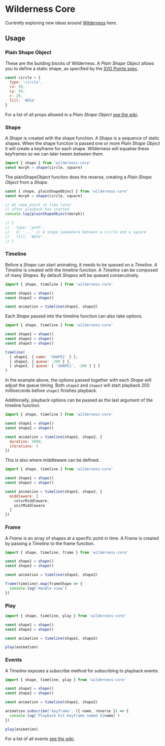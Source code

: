 # Wilderness Core

Currently exploring new ideas around
[Wilderness](https://github.com/colinmeinke/wilderness) here.

## Usage

### Plain Shape Object

These are the building blocks of Wilderness.
A *Plain Shape Object* allows you to define a static shape,
as specified by the
[SVG Points spec](https://github.com/colinmeinke/svg-points#svg-points).

```js
const circle = {
  type: 'circle',
  cx: 50,
  cy: 50,
  r: 20,
  fill: '#E54'
}
```

For a list of all props allowed in a *Plain Shape Object*
[see the wiki](https://github.com/colinmeinke/wilderness-core/wiki/Plain-Shape-Object).

### Shape

A *Shape* is created with the shape function.
A *Shape* is a sequence of static shapes.
When the shape function is passed one or more *Plain Shape Object*
it will create a keyframe for each shape. Wilderness will equalise
these keyframes so we can later tween between them.

```js
import { shape } from 'wilderness-core'
const morph = shape(circle, square)
```

The plainShapeObject function does the reverse, creating a *Plain
Shape Object* from a *Shape*.

```js
const { shape, plainShapeObject } from 'wilderness-core'
const morph = shape(circle, square)

// At some point in time later
// after playback has started
console.log(plainShapeObject(morph))

// {
//   type: 'path',
//   d: '...' // A shape somewhere between a circle and a square
//   fill: '#E54'
// }
```

### Timeline

Before a *Shape* can start animating, it needs to be queued on
a *Timeline*. A *Timeline* is created with the timeline function.
A *Timeline* can be composed of many *Shapes*. By default *Shapes*
will be queued consecutively.

```js
import { shape, timeline } from 'wilderness-core'

const shape1 = shape()
const shape2 = shape()

const animation = timeline(shape1, shape2)
```

Each *Shape* passed into the timeline function can also take
options.

```js
import { shape, timeline } from 'wilderness-core'

const shape1 = shape()
const shape2 = shape()
const shape3 = shape()

timeline(
  [ shape1, { name: 'SHAPE1' } ],
  [ shape2, { queue: -200 } ],
  [ shape3, { queue: [ 'SHAPE1', -200 ] } ]
)
```

In the example above, the options passed together with each
*Shape* will adjust the queue timing. Both `shape2` and `shape3`
will start playback 200 milliseconds before `shape1` finishes
playback.

Additionally, playback options can be passed as the last argument
of the timeline function.

```js
import { shape, timeline } from 'wilderness-core'

const shape1 = shape()
const shape2 = shape()

const animation = timeline(shape1, shape2, {
  duration: 5000,
  iterations: 5
})
```

This is also where middleware can be defined.

```js
import { shape, timeline } from 'wilderness-core'

const shape1 = shape()
const shape2 = shape()

const animation = timeline(shape1, shape2, {
  middleware: [
    colorMiddleware,
    unitMiddleware
  ]
})
```

### Frame

A *Frame* is an array of shapes at a specific point in time. A
*Frame* is created by passing a *Timeline* to the frame function.

```js
import { shape, timeline, frame } from 'wilderness-core'

const shape1 = shape()
const shape2 = shape()

const animation = timeline(shape1, shape2)

frame(timeline).map(frameShape => {
  console.log(`Handle view`)
})
```

### Play

```js
import { shape, timeline, play } from 'wilderness-core'

const shape1 = shape()
const shape2 = shape()

const animation = timeline(shape1, shape2)

play(animation)
```

### Events

A *Timeline* exposes a subscribe method for subscribing to
playback events.

```js
import { shape, timeline, play } from 'wilderness-core'

const shape1 = shape()
const shape2 = shape()

const animation = timeline(shape1, shape2)

animation.subscribe('keyframe', ({ name, reverse }) => {
  console.log(`Playback hit keyframe named ${name}`)
})

play(animation)
```

For a list of all events
[see the wiki](https://github.com/colinmeinke/wilderness-core/wiki/Events).
